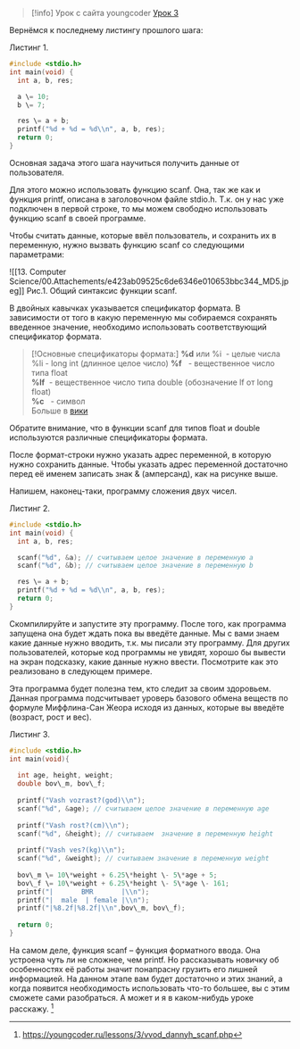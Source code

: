 >[!info]
>Урок с сайта youngcoder
>[Урок 3](https://youngcoder.ru/lessons/3/vvod_dannyh_scanf.php)

Вернёмся к последнему листингу прошлого шага:

Листинг 1.
```C
#include <stdio.h> 
int main(void) {
  int a, b, res;

  a \= 10;
  b \= 7;

  res \= a + b;  
  printf("%d + %d = %d\\n", a, b, res);
  return 0;
}
```

Основная задача этого шага научиться получить данные от пользователя.

Для этого можно использовать функцию scanf. Она, так же как и функция printf, описана в заголовочном файле stdio.h. Т.к. он у нас уже подключен в первой строке, то мы можем свободно использовать функцию scanf в своей программе.

Чтобы считать данные, которые ввёл пользователь, и сохранить их в переменную, нужно вызвать функцию scanf со следующими параметрами:

![[13. Computer Science/00.Attachements/e423ab09525c6de6346e010653bbc344_MD5.jpeg]]
Рис.1. Общий синтаксис функции scanf.

В двойных кавычках указывается спецификатор формата. В зависимости от того в какую переменную мы собираемся сохранять введенное значение, необходимо использовать соответствующий спецификатор формата.

>[!Основные спецификаторы формата:]
>**%d** или %i  - целые числа  
>%li - long int (длинное целое число)
>**%f**   - вещественное число типа float  
>**%lf**  - вещественное число типа double (обозначение lf от long float)  
>**%c**   - символ  
>Больше в [вики](https://en.wikipedia.org/wiki/C_data_types)

Обратите внимание, что в функции scanf для типов float и double используются различные спецификаторы формата.

После формат-строки нужно указать адрес переменной, в которую нужно сохранить данные. Чтобы указать адрес переменной достаточно перед её именем записать знак & (амперсанд), как на рисунке выше.

Напишем, наконец-таки, программу сложения двух чисел.

Листинг 2.
```C
#include <stdio.h> 
int main(void) {
  int a, b, res;

  scanf("%d", &a); // считываем целое значение в переменную a
  scanf("%d", &b); // считываем целое значение в переменную b

  res \= a + b;  
  printf("%d + %d = %d\\n", a, b, res);
  return 0;
}
```

Скомпилируйте и запустите эту программу. После того, как программа запущена она будет ждать пока вы введёте данные. Мы с вами знаем какие данные нужно вводить, т.к. мы писали эту программу. Для других пользователей, которые код программы не увидят, хорошо бы вывести на экран подсказку, какие данные нужно ввести. Посмотрите как это реализовано в следующем примере.

Эта программа будет полезна тем, кто следит за своим здоровьем. Данная программа подсчитывает уроверь базового обмена веществ по формуле Миффлина-Сан Жеора исходя из данных, которые вы введёте (возраст, рост и вес).

Листинг 3.
```C
#include <stdio.h> 
int main(void){
	
  int age, height, weight;
  double bov\_m, bov\_f;
  
  printf("Vash vozrast?(god)\\n");
  scanf("%d", &age); // считываем целое значение в переменную age
	
  printf("Vash rost?(cm)\\n");
  scanf("%d", &height); // считываем  значение в переменную height
	
  printf("Vash ves?(kg)\\n");
  scanf("%d", &weight); // считываем значение в переменную weight
	
  bov\_m \= 10\*weight + 6.25\*height \- 5\*age + 5;
  bov\_f \= 10\*weight + 6.25\*height \- 5\*age \- 161;
  printf("|       BMR       |\\n");
  printf("|  male  | female |\\n");
  printf("|%8.2f|%8.2f|\\n",bov\_m, bov\_f);
	
  return 0;
}
```

На самом деле, функция scanf – функция форматного ввода. Она устроена чуть ли не сложнее, чем printf. Но рассказывать новичку об особенностях её работы значит понапрасну грузить его лишней информацией. На данном этапе вам будет достаточно и этих знаний, а когда появится необходимость использовать что-то большее, вы с этим сможете сами разобраться. А может и я в каком-нибудь уроке расскажу.
[^1] 

 [^1]: https://youngcoder.ru/lessons/3/vvod_dannyh_scanf.php  

